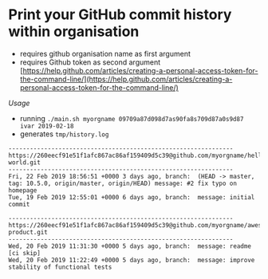 # Print your GitHub commit history within organisation

- requires github organisation name as first argument
- requires Github token as second argument [https://help.github.com/articles/creating-a-personal-access-token-for-the-command-line/](https://help.github.com/articles/creating-a-personal-access-token-for-the-command-line/)

*Usage*

- running `./main.sh myorgname 09709a87d098d7as90fa8s709d87a0s9d87 ivar 2019-02-18`
- generates `tmp/history.log`

```
---------------------------------------------------------------
https://260eecf91e51f1afc867ac86af159409d5c39@github.com/myorgname/hello-world.git
---------------------------------------------------------------
Fri, 22 Feb 2019 18:56:51 +0000 3 days ago, branch:  (HEAD -> master, tag: 10.5.0, origin/master, origin/HEAD) message: #2 fix typo on homepage
Tue, 19 Feb 2019 12:55:01 +0000 6 days ago, branch:  message: initial commit

---------------------------------------------------------------
https://260eecf91e51f1afc867ac86af159409d5c39@github.com/myorgname/awesome-product.git
---------------------------------------------------------------
Wed, 20 Feb 2019 11:31:30 +0000 5 days ago, branch:  message: readme [ci skip]
Wed, 20 Feb 2019 11:22:49 +0000 5 days ago, branch:  message: improve stability of functional tests
```
